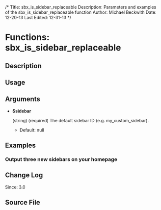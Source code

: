/*
Title: sbx_is_sidebar_replaceable
Description: Parameters and examples of the sbx_is_sidebar_replaceable function
Author: Michael Beckwith
Date: 12-20-13
Last Edited: 12-31-13
 */

# Functions: sbx_is_sidebar_replaceable

## Description

## Usage

## Arguments

* **$sidebar**

	(string) (required) The default sidebar ID (e.g. my_custom_sidebar).

	* Default: null

## Examples


### Output three new sidebars on your homepage

## Change Log

Since: 3.0

## Source File

